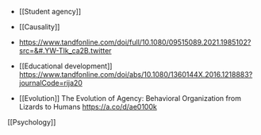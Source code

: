 - [[Student agency]]
- [[Causality]]

- https://www.tandfonline.com/doi/full/10.1080/09515089.2021.1985102?src=&#.YW-TIk_ca2B.twitter

- [[Educational development]] https://www.tandfonline.com/doi/abs/10.1080/1360144X.2016.1218883?journalCode=rija20

- [[Evolution]] The Evolution of Agency: Behavioral Organization from Lizards to Humans https://a.co/d/ae0100k

[[Psychology]]
